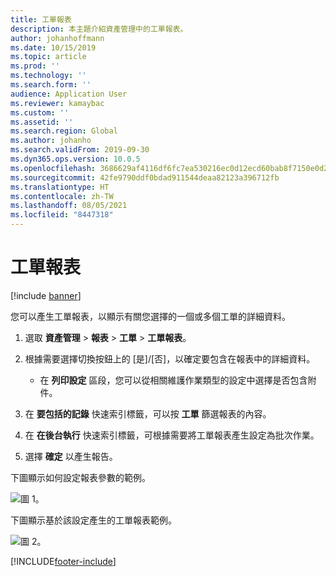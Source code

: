 ```yaml
---
title: 工單報表
description: 本主題介紹資產管理中的工單報表。
author: johanhoffmann
ms.date: 10/15/2019
ms.topic: article
ms.prod: ''
ms.technology: ''
ms.search.form: ''
audience: Application User
ms.reviewer: kamaybac
ms.custom: ''
ms.assetid: ''
ms.search.region: Global
ms.author: johanho
ms.search.validFrom: 2019-09-30
ms.dyn365.ops.version: 10.0.5
ms.openlocfilehash: 3686629af4116df6fc7ea530216ec0d12ecd60bab8f7150e0d2a3917bc12adaf
ms.sourcegitcommit: 42fe9790ddf0bdad911544deaa82123a396712fb
ms.translationtype: HT
ms.contentlocale: zh-TW
ms.lasthandoff: 08/05/2021
ms.locfileid: "8447318"
---
```

# <a name="work-order-report"></a>工單報表

[!include [banner](../../includes/banner.md)]


您可以產生工單報表，以顯示有關您選擇的一個或多個工單的詳細資料。

1. 選取 **資產管理** > **報表** > **工單** > **工單報表**。

2. 根據需要選擇切換按鈕上的 [是]/[否]，以確定要包含在報表中的詳細資料。  
    - 在 **列印設定** 區段，您可以從相關維護作業類型的設定中選擇是否包含附件。

3. 在 **要包括的記錄** 快速索引標籤，可以按 **工單** 篩選報表的內容。

4. 在 **在後台執行** 快速索引標籤，可根據需要將工單報表產生設定為批次作業。

5. 選擇 **確定** 以產生報告。

下圖顯示如何設定報表參數的範例。

![圖 1。](media/20-work-orders.png)

下圖顯示基於該設定產生的工單報表範例。

![圖 2。](media/21-work-orders.png)



[!INCLUDE[footer-include](../../../includes/footer-banner.md)]